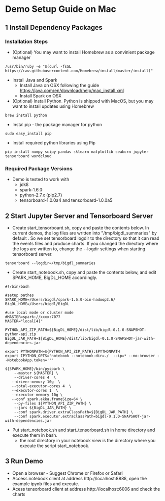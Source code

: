 # Demo Setup Guide on Mac

## 1 Install Dependency Packages

###  Installation Steps
* (Optional) You may want to install Homebrew as a convinient package manager
```
/usr/bin/ruby -e "$(curl -fsSL https://raw.githubusercontent.com/Homebrew/install/master/install)"
```
* Install Java and Spark
   * Install Java on OSX following the guide https://java.com/en/download/help/mac_install.xml
   * Install Spark on OSX
* (Optional) Install Python. Python is shipped with MacOS, but you may want to install updates using Homebrew
```
brew install python
```
* Instal pip - the package manager for python
```
sudo easy_install pip
```
* Install required python libraries using Pip
```
pip install numpy scipy pandas sklearn matplotlib seaborn jupyter tensorboard wordcloud 
```

###  Required Package Versions
* Demo is tested to work with  
   * jdk8
   * spark-1.6.0
   * python-2.7.x (pip2.7)
   * tensorboard-1.0.0a4 and tensorboard-1.0.0a5

## 2 Start Jupyter Server and Tensorboard Server

* Create start_tensorboard.sh, copy and paste the contents below.  In current demos, the log files are written into "/tmp/bigdl_summaries" by default . So we set tensorboard logdir to the directory so that it can read the events files and produce charts. If you changed the directory where the logs are written to, change the --logdir settings when starting tensorboard server.
```
tensorboard --logdir=/tmp/bigdl_summaries
```
* Create start_notebook.sh, copy and paste the contents below, and edit SPARK_HOME, BigDL_HOME accordingly. 
```
#!/bin/bash

#setup pathes
SPARK_HOME=/Users/bigdl/spark-1.6.0-bin-hadoop2.6/ 
BigDL_HOME=/Users/bigdl/BigDL                                                                                     

#use local mode or cluster mode
#MASTER=spark://xxxx:7077 
MASTER="local[4]"

PYTHON_API_ZIP_PATH=${BigDL_HOME}/dist/lib/bigdl-0.1.0-SNAPSHOT-python-api.zip
BigDL_JAR_PATH=${BigDL_HOME}/dist/lib/bigdl-0.1.0-SNAPSHOT-jar-with-dependencies.jar

export PYTHONPATH=${PYTHON_API_ZIP_PATH}:$PYTHONPATH
export IPYTHON_OPTS="notebook --notebook-dir=./  --ip=* --no-browser --NotebookApp.token=''"

${SPARK_HOME}/bin/pyspark \
    --master ${MASTER} \
    --driver-cores 4  \
   --driver-memory 10g  \
   --total-executor-cores 4  \
   --executor-cores 1  \
   --executor-memory 10g \
   --conf spark.akka.frameSize=64 \
    --py-files ${PYTHON_API_ZIP_PATH} \
    --jars ${BigDL_JAR_PATH} \
    --conf spark.driver.extraClassPath=${BigDL_JAR_PATH} \
    --conf spark.executor.extraClassPath=bigdl-0.1.0-SNAPSHOT-jar-with-dependencies.jar
```
* Put start_notebook.sh and start_tensorboard.sh in home directory and execute them in bash. 
    * the root directory in your notebook view is the directory where you execute the script start_notebook. 
## 3 Run Demo
* Open a browser - Suggest Chrome or Firefox or Safari
* Access notebook client at address http://localhost:8888, open the example ipynb files and execute. 
* Acess tensorboard client at address http://localhost:6006 and check the charts
